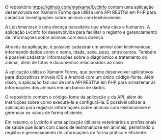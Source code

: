 O repositório https://github.com/markame/Lvcinfo contém uma aplicação desenvolvida em Xamarin Forms que utiliza uma API RESTful em PHP para cadastrar investigações sobre animais com leishmaniose.

A Leishmaniose é uma doença parasitária que afeta cães e humanos. A aplicação Lvcinfo foi desenvolvida para facilitar o registro e gerenciamento de informações sobre animais com essa doença.

Através da aplicação, é possível cadastrar um animal com leishmaniose, informando dados como o nome, idade, sexo, peso, entre outros. Também é possível cadastrar informações sobre o diagnóstico e tratamento do animal, além de fotos e documentos relacionados ao caso.

A aplicação utiliza o Xamarin Forms, que permite desenvolver aplicativos para dispositivos móveis iOS e Android com um único código-fonte. Além disso, a aplicação faz uso de uma API RESTful em PHP para armazenar as informações dos animais em um banco de dados.

O repositório contém o código-fonte da aplicação e da API, além de instruções sobre como executá-la e configurá-la. É possível utilizar a aplicação para registrar informações sobre animais com leishmaniose e gerenciar os casos de forma eficiente.

Em resumo, o Lvcinfo é uma aplicação útil para veterinários e profissionais de saúde que lidam com casos de leishmaniose em animais, permitindo o registro e gerenciamento de informações de forma prática e eficiente.
